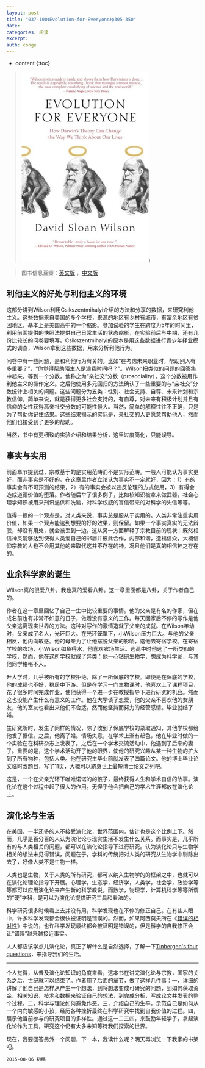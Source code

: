 ```yaml
---
layout: post
title: "037-100《Evolution-for-Everyone》p305-350"
date:
categories: 阅读
excerpt:
auth: conge
---
```

* content
{:toc}

>  ![Evolution for Everyone 封面](/assets/images/阅读/118382-82fb2ece17c628e9.jpg))

> 图书信息豆瓣：[英文版](http://book.douban.com/subject/2570988/) ，[中文版](http://book.douban.com/subject/10588813/)


## 利他主义的好处与利他主义的环境

这部分讲到Wilson利用Csikszentmihalyi介绍的方法和分享的数据，来研究利他主义。这些数据来自美国的多个学校，来源的地区有乡村有城市，有富余地区有贫困地区，基本上是美国高中的一个缩影。参加试验的学生在跨度为5年的时间里，利用前面提供的快照法提供自己日常生活的状态缩影，在实验前后与中期，还有几份比较长的问卷要填写。Csikszentmihalyi的原本是用这些数据进行青少年择业模式的调查，Wilson拿到这些数据，用来分析利他行为。

问卷中有一些问题，是和利他行为有关的。比如“在考虑未来职业时，帮助别人有多重要？”，“你觉得帮助陌生人是浪费时间吗？”。Wilson把类似的问题的回答集中起来，等到一个分数，他称之为“亲社交”分数（prosociality），这个分数被用作利他主义的操作定义。之后他使用多元回归的方法确认了一些重要的与“亲社交”分数统计上相关的问题。这些问题分为五类：性别、社会支持、自尊、未来计划和宗教信仰。简单来说，就是获得更多社会支持的，有自尊，对未来有积极计划并且有信仰的女性获得高亲社交分数的可能性最大。当然，简单的解释往往不正确，只是为了帮助你记住结果。这些结果揭示的实际是，亲社交的人更愿意帮助他人，然而他们也接受到了更多的帮助。

当然，书中有更细致的实验介绍和结果分析，这里过度简化，只能误导。

## 事实与实用

前面章节提到过，宗教基于的是实用范畴而不是实际范畴。一般人可能认为事实更好，而非事实是不好的。在这章里作者立论认为事实不一定就好，因为：1）有的事实会有不可预测的结果，2）有的事实会被以违反伦理的方式使用，3）有得会造成道德价值的堕落。作者随后举了很多例子，比如核知识被拿来做武器，社会心理学知识被用来刑讯逼供和洗脑，对科学权威的盲信带来的对科学的失信等等。

值得一提的一个观点是，对人类来说，事实总是服从于实用的。人类非常注重实用价值，如果一个观点能达到想要的好的效果，则保留。如果一个事实真实的无法辩驳，却没有用处，就会被丢到一边。这从另一方面解释了宗教目前的现状：既然相信神灵能够达到使得人类爱自己的邻居并彼此合作，内部和谐，造福信众，大概信仰宗教的人也不会用其他的来取代这并不存在的神。况且他们是真的相信神之存在的。

## 业余科学家的诞生

Wilson真的很爱八卦，我也真的爱看八卦。这一章里面都是八卦，关于作者自己的。

作者在这一章里回忆了自己一生中比较重要的事情。他的父亲是有名的作家，但在成名前也有非常不如意的日子，做着没有意义的工作。每天回家后不停的写作是他父亲逃离现实世界的方法。这种对写作的激情造就了父亲的成就。在Wilson年幼时，父亲成了名人，光环巨大。在光环笼罩下，小Wilson压力巨大。与他的父亲相反，他内向敏感。他的母亲为了让他摆脱父亲的影响，送他去寄宿学校。在寄宿学校的农场，小Wilson如鱼得水，他喜欢农场生活。选高中时他选了一所类似的学校，然而，他在这所学校就成了异类：他一心钻研生物学，想成为科学家，与其他同学格格不入。

升大学时，几乎被所有的学校拒绝，除了一所保底的学校。即便是在保底的学校，他的成绩也不好，稳居中下游。但是在学习一门生物课时，他喜欢上了课程项目，花了很多时间完成作业，使他获得一个进一步在教授指导下进行研究的机会。然而这也没能产生什么有意义的工作。他在大学谈了恋爱，他的父亲不喜欢他的女朋友，他的室友也看出来他们不合适。然而他坚持而努力的经营感情。毕业就结了婚。

生研究所时，发生了同样的情况，除了收到了保底学校的录取通知，其他学校都给他发了据信。之后，他离了婚。情场失意，在学术上渐有起色，他在毕业时做的一个实验在在科研杂志上发表了。之后在一个学术交流活动中，他遇到了后来的妻子。重要的是，这个学术活动开了他的眼界，使他的研究兴趣从某一种生物的扩大到了所有物种，包括人类。他在研究生毕业前就发表了四篇论文。他的博士毕业论文临时改题目，写了11页，大概可以跻身世上最短博士论文之列吧。

这是，一个在父亲光环下唯唯诺诺的的孩子，最终获得人生和学术自信的故事。演化论在这个过程中起了很大的作用。无怪乎他会把自己的学术生涯都放在演化论上。


## 演化论与生活

在美国，一半还多的人不接受演化论，世界范围内，估计也是这个比例上下。然而，几乎是百分百的人认为演化论与现实生活不发生什么关系。而事实是，几乎所有的与人类相关的问题，都可以在演化论指导下进行研究。认为演化论只与生物学相关的想法未见得错误，问题在于，学科的传统把对人类的研究从生物学中剔除出去了，好像人类不是生物一样。

人类也是生物，关于人类的所有研究，都可以纳入生物学的的框架之中，也就可以在演化论理论指导下开展。心理学，生态学，经济学，人类学，社会学，政治学等等都可以应用演化论来产生新的科学教说。而数学，物理学，计算机科学等等所谓的“硬”学科，是可以为演化论提供研究工具和看法的。

科学研究很多时候看上去并没有用，科学发现也在不停的修正自己。在有些人眼中，许多科学发现都会很快被证明是错误的。然而，如果阿西莫夫所在《[错误的相对性](www.guokr.com/blog/354133/)》中说的，也许科学发现最终都会被证明是错误的，但是科学的自我修正会让“错误”越来越接近事实。

人人都应该学点儿演化论，真正了解什么是自然选择，了解一下[Tinbergen's four questions](https://en.wikipedia.org/wiki/Tinbergen's_four_questions)，来指导我们的生活。

----

个人觉得，从普及演化论知识的角度来看，这本书在讲完演化论与宗教，国家的关系之后，世纪就可以结束了。作者用了后面的章节，做了这样几件事：一，详细的讲解了他自己是怎样从产生一个想法，到将想法变成可研究的问题，到如何获取资金、相关知识、技术和数据来验证自己的想法，到完成分析，写成论文并发表的整个过程。二，科学与理论如何避免作恶。三，介绍自己的生平，示范自己是如何从一个内向敏感的小孩，经历各种挫折最终在科学研究中找到自我价值的过程。四，展示他当前参与的研究项目的多样性。通过这一二三四，来鼓励年轻学子，拿起演化论作为工具，研究这个仍有太多未知等待我们探索的世界。

现在，我要回答另外一个问题，下一本，我读什么呢？明天再浏览一下我家的书架吧。


```
2015-08-06 初稿
```
